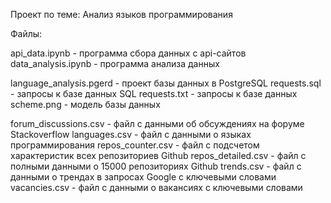 Проект по теме: Анализ языков программирования

Файлы:

api_data.ipynb - программа сбора данных с api-сайтов
data_analysis.ipynb - программа анализа данных

language_analysis.pgerd - проект базы данных в PostgreSQL
requests.sql - запросы к базе данных SQL
requests.txt - запросы к базе данных
scheme.png - модель базы данных

forum_discussions.csv - файл с данными об обсуждениях на форуме Stackoverflow 
languages.csv - файл с данными о языках программирования
repos_counter.csv - файл с подсчетом характеристик всех репозиториев Github 
repos_detailed.csv - файл с полными данными о 15000 репозиториях Github 
trends.csv - файл с данными о трендах в запросах Google с ключевыми словами 
vacancies.csv - файл с данными о вакансиях с ключевыми словами 
